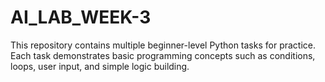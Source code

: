 # AI_LAB_WEEK-3
This repository contains multiple beginner-level Python tasks for practice.   Each task demonstrates basic programming concepts such as conditions, loops, user input, and simple logic building.

